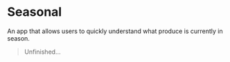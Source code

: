 # Seasonal

An app that allows users to quickly understand what produce is currently in season.

> Unfinished...